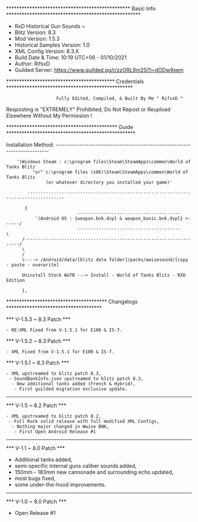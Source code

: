 ************************************************ Basic Info ****************************************************
- RxD Historical Gun Sounds ~
- Blitz Version: 8.3
- Mod Version: 1.5.3
- Historical Samples Version: 1.0 
- XML Config Version: 8.3.X
- Build Date & Time: 10:19 UTC+06 - 01/10/2021
- Author: RifsxD
- Guilded Server: https://www.guilded.gg/r/zzORL9m25l?i=dODw9xem

****************************************** Credentials *************************************************

                       Fully Edited, Compiled, & Built By Me " RifsxD "
   Resposting is "EXTREMELY" Prohibited, Do Not Repost or Reupload Elsewhere Without My Permission !

******************************************* Guide **************************************************

Installation Method: ---------------------------------------------------------------------------


		'(Windows Steam : c:\program files\Steam\SteamApps\common\World of Tanks Blitz
	          "or" c:\program files (x86)\Steam\SteamApps\common\World of Tanks Blitz 
                   (or whatever directory you installed your game)'
           
            ------------------------------------------------------------------------------------
              
           {                      
                               ---------------------------------------
               '(Android OS : {weapon.bnk.dvpl & weapon_basic.bnk.dvpl} >------/
                               ---------------------------------------         \
          /--------------------------------------------------------------------/
          \    
          /    
          \----> /Android/data/[blitz data folder]/packs/wwisesound/[copy - paste - overwrite]

          Uninstall Stock WoTB ---> Install - World of Tanks Blitz - RXD Edition
          
          },
           
*************************************** Changelogs *************************************

*** V-1.5.3 ~ 8.3 Patch ***

    - RE:XML Fixed from V-1.5.1 for E100 & IS-7.

*** V-1.5.2 ~ 8.3 Patch ***

    - XML Fixed from V-1.5.1 for E100 & IS-7.


*** V-1.5.1 ~ 8.3 Patch ***

    - XML upstreamed to blitz patch 8.3,
     - SoundBankInfo.json upstreamed to blitz patch 8.3,
      - New additional tanks added (French & Hybrid),
       - First guilded migration exclusive update.

----------------------------------------------------

*** V-1.5 ~ 8.2 Patch ***

    - XML upstreamed to blitz patch 8.2,
     - Full Rock solid release with full modified XML Configs,
      - Nothing major changed in Wwise BNK,
       - First Open Android Release #1

-----------------------------------------


*** V-1.1 ~ 8.0 Patch ***

 - Additional tanks added,
 - semi-specific internal guns caliber sounds added,
 - 150mm - 183mm new cannonade and surrounding echo updated,
 - most bugs fixed,
 - some under-the-hood improvements.


--------------------------------------------


*** V-1.0 ~ 8.0 Patch ***

   - Open Release #1
